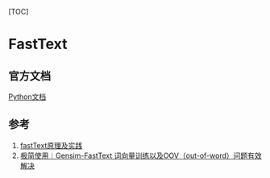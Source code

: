 [TOC]

# FastText

## 官方文档

[Python文档](https://github.com/facebookresearch/fastText/tree/master/python)

## 参考

1. [fastText原理及实践](https://zhuanlan.zhihu.com/p/32965521)
2. [极简使用︱Gensim-FastText 词向量训练以及OOV（out-of-word）问题有效解决](https://blog.csdn.net/sinat_26917383/article/details/83041424)
